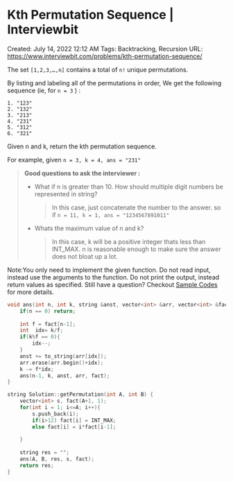 # Kth Permutation Sequence | Interviewbit

Created: July 14, 2022 12:12 AM
Tags: Backtracking, Recursion
URL: https://www.interviewbit.com/problems/kth-permutation-sequence/

The set `[1,2,3,…,n]` contains a total of `n!` unique permutations.

By listing and labeling all of the permutations in order,
 We get the following sequence (ie, for `n = 3` ) :

```
1. "123"
2. "132"
3. "213"
4. "231"
5. "312"
6. "321"

```

Given n and k, return the kth permutation sequence.

For example, given `n = 3, k = 4, ans = "231"`

> 
> 
> 
> **Good questions to ask the interviewer :**
> 
> - What if n is greater than 10. How should multiple digit numbers be represented in string?
>     
>     > 
>     > 
>     > 
>     > In this case, just concatenate the number to the answer. so if `n = 11, k = 1, ans = "1234567891011"`
>     > 
> - Whats the maximum value of n and k?
>     
>     > 
>     > 
>     > 
>     > In this case, k will be a positive integer thats less than INT_MAX. n is reasonable enough to make sure the answer does not bloat up a lot.
>     > 

Note:You only need to implement the given function. Do not read input, instead use the arguments to the function. Do not print the output, instead return values as specified. Still have a question? Checkout [Sample Codes](https://www.interviewbit.com/pages/sample_codes/) for more details.

```cpp
void ans(int n, int k, string &anst, vector<int> &arr, vector<int> &fact){
    if(n == 0) return;
    
    int f = fact[n-1];
    int  idx= k/f;
    if(k%f == 0){
        idx--;
    }
    anst += to_string(arr[idx]);
    arr.erase(arr.begin()+idx);
    k -= f*idx;
    ans(n-1, k, anst, arr, fact);
}

string Solution::getPermutation(int A, int B) {
    vector<int> s, fact(A+1, 1);
    for(int i = 1; i<=A; i++){
        s.push_back(i);
        if(i>12) fact[i] = INT_MAX;
        else fact[i] = i*fact[i-1];
        
    }
    
    string res = "";
    ans(A, B, res, s, fact);
    return res;
}
```